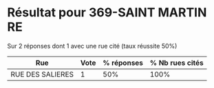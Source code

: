 # Résultat pour 369-SAINT MARTIN RE

Sur 2 réponses dont 1 avec une rue cité (taux réussite 50%)

| Rue | Vote | % réponses | % Nb rues cités|
|-----|------|------------|----------------|
| RUE DES SALIERES | 1 | 50% | 100%|
